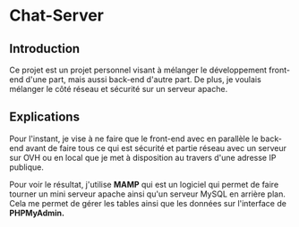 # Chat-Server

## Introduction

Ce projet est un projet personnel visant à mélanger le développement front-end d'une part, mais aussi back-end d'autre part. De plus, je voulais mélanger le côté réseau et sécurité sur un serveur apache.

## Explications

Pour l'instant, je vise à ne faire que le front-end avec en parallèle le back-end avant de faire tous ce qui est sécurité et partie réseau avec un serveur sur OVH ou en local que je met à disposition au travers d'une adresse IP publique.

Pour voir le résultat, j'utilise **MAMP** qui est un logiciel qui permet de faire tourner un mini serveur apache ainsi qu'un serveur MySQL en arrière plan. Cela me permet de gérer les tables ainsi que les données sur l'interface de **PHPMyAdmin.**

